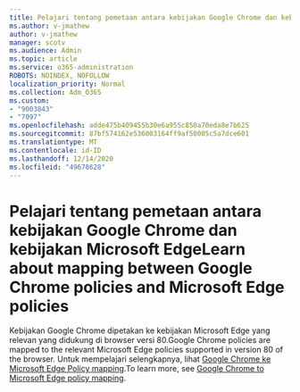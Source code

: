 ```yaml
---
title: Pelajari tentang pemetaan antara kebijakan Google Chrome dan kebijakan Microsoft Edge
ms.author: v-jmathew
author: v-jmathew
manager: scotv
ms.audience: Admin
ms.topic: article
ms.service: o365-administration
ROBOTS: NOINDEX, NOFOLLOW
localization_priority: Normal
ms.collection: Adm_O365
ms.custom:
- "9003843"
- "7097"
ms.openlocfilehash: adde475b409455b30e6a955c850a70eda8e7b625
ms.sourcegitcommit: 87bf574162e536003164ff9af50005c5a7dce601
ms.translationtype: MT
ms.contentlocale: id-ID
ms.lasthandoff: 12/14/2020
ms.locfileid: "49678628"
---
```

# <a name="learn-about-mapping-between-google-chrome-policies-and-microsoft-edge-policies"></a><span data-ttu-id="8476f-102">Pelajari tentang pemetaan antara kebijakan Google Chrome dan kebijakan Microsoft Edge</span><span class="sxs-lookup"><span data-stu-id="8476f-102">Learn about mapping between Google Chrome policies and Microsoft Edge policies</span></span>

<span data-ttu-id="8476f-103">Kebijakan Google Chrome dipetakan ke kebijakan Microsoft Edge yang relevan yang didukung di browser versi 80.</span><span class="sxs-lookup"><span data-stu-id="8476f-103">Google Chrome policies are mapped to the relevant Microsoft Edge policies supported in version 80 of the browser.</span></span> <span data-ttu-id="8476f-104">Untuk mempelajari selengkapnya, lihat [Google Chrome ke Microsoft Edge Policy mapping](https://go.microsoft.com/fwlink/?linkid=2141933).</span><span class="sxs-lookup"><span data-stu-id="8476f-104">To learn more, see [Google Chrome to Microsoft Edge policy mapping](https://go.microsoft.com/fwlink/?linkid=2141933).</span></span>
